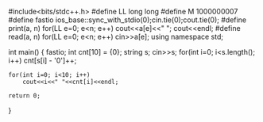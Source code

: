 #include<bits/stdc++.h>
#define LL long long
#define M 1000000007
#define fastio ios_base::sync_with_stdio(0);cin.tie(0);cout.tie(0);
#define print(a, n) for(LL e=0; e<n; e++) cout<<a[e]<<" "; cout<<endl;
#define read(a, n) for(LL e=0; e<n; e++) cin>>a[e];
using namespace std;

int main()
{
    fastio;
    int cnt[10] = {0};
    string s;
    cin>>s;
    for(int i=0; i<s.length(); i++)
        cnt[s[i] - '0']++;
    
    for(int i=0; i<10; i++)
        cout<<i<<" "<<cnt[i]<<endl;
        
    return 0;
}